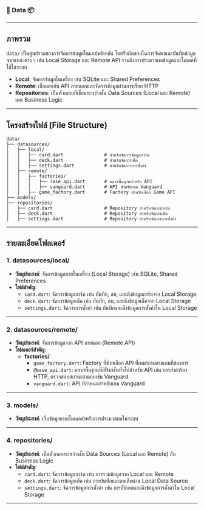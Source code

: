 ### 📂 Data 📦

---

## ภาพรวม

`data/` เป็นศูนย์รวมของการจัดการข้อมูลในแอปพลิเคชัน โดยรับผิดชอบในการจัดหาและบันทึกข้อมูลจากแหล่งต่าง ๆ เช่น Local Storage และ Remote API รวมถึงการประมวลผลข้อมูลและโมเดลที่ใช้ในระบบ

- **Local**: จัดการข้อมูลในเครื่อง เช่น SQLite และ Shared Preferences
- **Remote**: เชื่อมต่อกับ API ภายนอกและจัดการข้อมูลผ่านการเรียก HTTP
- **Repositories**: เป็นตัวกลางที่เชื่อมระหว่างชั้น Data Sources (Local และ Remote) และ Business Logic

---

## โครงสร้างไฟล์ (File Structure)

```plaintext
data/
├── datasources/
│   ├── local/
│   │   ├── card.dart               # สำหรับจัดการข้อมูลการ์ด
│   │   ├── deck.dart               # สำหรับจัดการเด็ค
│   │   ├── settings.dart           # สำหรับจัดการการตั้งค่า
│   ├── remote/
│   │   ├── factories/
│   │   │   ├── 3ase_api.dart       # คลาสพื้นฐานสำหรับ API
│   │   │   ├── vanguard.dart       # API สำหรับเกม Vanguard
│   │   ├── game_factory.dart       # Factory สำหรับเลือก Game API
├── models/
├── repositories/
│   ├── card.dart                   # Repository สำหรับจัดการการ์ด
│   ├── deck.dart                   # Repository สำหรับจัดการเด็ค
│   ├── settings.dart               # Repository สำหรับจัดการการตั้งค่า
```

---

## รายละเอียดโฟลเดอร์

### **1. datasources/local/**
- **วัตถุประสงค์**: จัดการข้อมูลภายในเครื่อง (Local Storage) เช่น SQLite, Shared Preferences
- **ไฟล์สำคัญ**:
  - `card.dart`: จัดการข้อมูลการ์ด เช่น บันทึก, ลบ, และดึงข้อมูลการ์ดจาก Local Storage
  - `deck.dart`: จัดการข้อมูลเด็ค เช่น บันทึก, ลบ, และดึงข้อมูลเด็คจาก Local Storage
  - `settings.dart`: จัดการการตั้งค่า เช่น บันทึกและดึงข้อมูลการตั้งค่าใน Local Storage

---

### **2. datasources/remote/**
- **วัตถุประสงค์**: จัดการข้อมูลจาก API ภายนอก (Remote API)
- **โฟลเดอร์สำคัญ**:
  - **factories/**
    - `game_factory.dart`: Factory ที่ช่วยเลือก API ที่เหมาะสมตามเกมที่ต้องการ 
    - `@base_api.dart`: คลาสพื้นฐานที่มีฟังก์ชันทั่วไปสำหรับ API เช่น การส่งคำร้อง HTTP, ตรวจสอบสถานะคำตอบเช่น Vanguard
    - `vanguard.dart`: API ที่กำหนดสำหรับเกม Vanguard

---

### **3. models/**
- **วัตถุประสงค์**: เก็บข้อมูลแบบโมเดลสำหรับการประมวลผลในระบบ

---

### **4. repositories/**
- **วัตถุประสงค์**: เป็นตัวกลางระหว่างชั้น Data Sources (Local และ Remote) กับ Business Logic
- **ไฟล์สำคัญ**:
  - `card.dart`: จัดการข้อมูลการ์ด เช่น การรวมข้อมูลจาก Local และ Remote
  - `deck.dart`: จัดการข้อมูลเด็ค เช่น การบันทึกและลบเด็คผ่าน Local Data Source
  - `settings.dart`: จัดการข้อมูลการตั้งค่า เช่น การอัปเดตและดึงข้อมูลการตั้งค่าใน Local Storage

---

